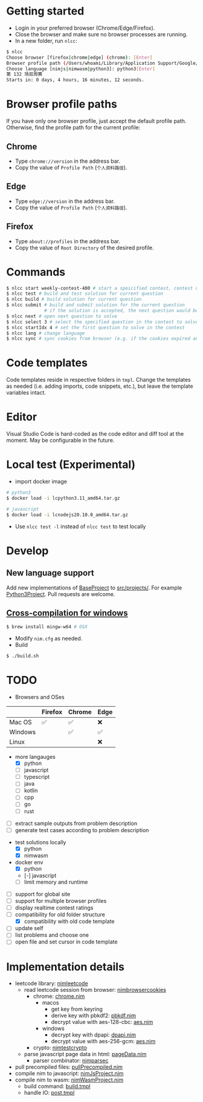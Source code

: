 # Getting started

* Login in your preferred browser (Chrome/Edge/Firefox).
* Close the browser and make sure no browser processes are running.
* In a new folder, run `nlcc`:

```bash
$ nlcc
Choose browser [firefox|chrome|edge] (chrome): [Enter]
Browser profile path (/Users/whoami/Library/Application Support/Google/Chrome/Default): [Enter]
Choose language [nimjs|nimwasm|python3]: python3[Enter]
第 132 场双周赛
Starts in: 0 days, 4 hours, 16 minutes, 12 seconds.
```

# Browser profile paths

If you have only one browser profile, just accept the default profile path. Otherwise, find the profile path for the current profile:

## Chrome

* Type `chrome://version` in the address bar.
* Copy the value of `Profile Path` (`个人资料路径`).

## Edge

* Type `edge://version` in the address bar.
* Copy the value of `Profile Path` (`个人资料路径`).

## Firefox

* Type `about://profiles` in the address bar.
* Copy the value of `Root Directory` of the desired profile.

# Commands

```bash
$ nlcc start weekly-contest-400 # start a speicified contest, contest url is also accepted
$ nlcc test # build and test solution for current question
$ nlcc build # build solution for current question
$ nlcc submit # build and submit solution for the current question
              # if the solution is accepted, the next question would be opened
$ nlcc next # open next question to solve
$ nlcc select 3 # select the specified question in the contest to solve
$ nlcc startIdx 4 # set the first question to solve in the contest
$ nlcc lang # change language
$ nlcc sync # sync cookies from browser (e.g. if the cookies expired and you need to login again)
```

# Code templates

Code templates reside in respective folders in `tmpl`. Change the templates as needed (i.e. adding imports, code snippets, etc.), but leave the template variables intact.

# Editor

Visual Studio Code is hard-coded as the code editor and diff tool at the moment. May be configurable in the future.

# Local test (Experimental)

* import docker image
```bash
# python3
$ docker load -i lcpython3.11_amd64.tar.gz

# javascript
$ docker load -i lcnodejs20.10.0_amd64.tar.gz
```
* Use `nlcc test -l` instead of `nlcc test` to test locally

# Develop

## New language support

Add new implementations of [BaseProject](src/projects/baseProject.nim) to [src/projects/](src/projects/). For example [Python3Project](src/projects/python/python3Project.nim). Pull requests are welcome.

## [Cross-compilation for windows](https://nim-lang.github.io/Nim/nimc.html#crossminuscompilation-for-windows)

```bash
$ brew install mingw-w64 # OSX
```

* Modify `nim.cfg` as needed.
* Build

```bash
$ ./build.sh
```

# TODO
* Browsers and OSes

| | Firefox | Chrome | Edge |
| --- | --- | --- | --- |
| Mac OS | ✅ | ✅ | ❌ |
| Windows | | ✅ | ✅ |
| Linux | | | ❌ |
* more langauges
  * [x] python
  * [ ] javascript
  * [ ] typescript
  * [ ] java
  * [ ] kotlin
  * [ ] cpp
  * [ ] go
  * [ ] rust
* [ ] extract sample outputs from problem description
* [ ] generate test cases according to problem description
* test solutions locally
  * [x] python
  * [x] nimwasm
* docker env
  * [x] python
  * [-] javascript
  * [ ] limit memory and runtime
* [ ] support for global site
* [ ] support for multiple browser profiles
* [ ] display realtime contest ratings
* [ ] compatibility for old folder structure
  * [x] compatibility with old code template
* [ ] update self
* [ ] list problems and choose one
* [ ] open file and set cursor in code template

# Implementation details

* leetcode library: [nimleetcode](https://github.com/qszhu/nimleetcode/)
  * read leetcode session from browser: [nimbrowsercookies](https://github.com/qszhu/nimbrowsercookies)
    * chrome: [chrome.nim](https://github.com/qszhu/nimbrowsercookies/blob/main/src/nimbrowsercookies/chrome.nim)
      * macos
        * get key from keyring
        * derive key with pbkdf2: [pbkdf.nim](https://github.com/qszhu/nimtestcrypto/blob/main/src/nimtestcrypto/pbkdf.nim)
        * decrypt value with aes-128-cbc: [aes.nim](https://github.com/qszhu/nimtestcrypto/blob/main/src/nimtestcrypto/aes.nim)
      * windows
        * decrypt key with dpapi: [dpapi.nim](https://github.com/qszhu/nimbrowsercookies/blob/main/src/nimbrowsercookies/dpapi.nim)
        * decrypt value with aes-256-gcm: [aes.nim](https://github.com/qszhu/nimtestcrypto/blob/main/src/nimtestcrypto/aes.nim)
    * crypto: [nimtestcrypto](https://github.com/qszhu/nimtestcrypto)
  * parse javascript page data in html: [pageData.nim](https://github.com/qszhu/nimleetcode/blob/main/src/nimleetcode/pageData.nim)
    * parser combinator: [nimparsec](https://github.com/qszhu/nimparsec)
* pull precompiled files: [pullPrecompiled.nim](src/scripts/pullPrecompiled.nim)
* compile nim to javascript: [nimJsProject.nim](src/projects/nimjs/nimJsProject.nim)
* compile nim to wasm: [nimWasmProject.nim](src/projects/nimwasm/nimWasmProject.nim)
  * build command: [build.tmpl](tmpl/nimwasm/build.tmpl)
  * handle IO: [post.tmpl](tmpl/nimwasm/post.tmpl)
